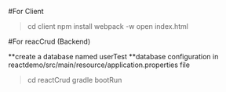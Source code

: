 #For Client

>cd client
>npm install
>webpack -w
>open index.html

#For reacCrud (Backend)

**create a database named userTest
**database configuration in reactdemo/src/main/resource/application.properties file

>cd reactCrud
>gradle bootRun
